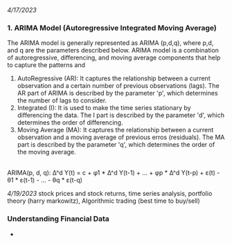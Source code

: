 *4/17/2023*
### 1. ARIMA Model (Autoregressive Integrated Moving Average) <br>
The ARIMA model is generally represented as ARIMA (p,d,q), where p,d, and q are the parameters described below. ARIMA model is a combination of autoregressive, differencing, and moving average components that help to capture the patterns and 
1. AutoRegressive (AR): It captures the relationship between a current observation and a certain number of previous observations (lags). The AR part of ARIMA is described by the parameter 'p', which determines the number of lags to consider.
2. Integrated (I): It is used to make the time series stationary by differencing the data. The I part is described by the parameter 'd', which determines the order of differencing.
3. Moving Average (MA): It captures the relationship between a current observation and a moving average of previous erros (residuals). The MA part is described by the parameter 'q', which determines the order of the moving average. <br> <br>

ARIMA(p, d, q): Δ^d Y(t) = c + φ1 * Δ^d Y(t-1) + ... + φp * Δ^d Y(t-p) + ε(t) - θ1 * ε(t-1) - ... - θq * ε(t-q)

*4/19/2023*
stock prices and stock returns, time series analysis, portfolio theory (harry markowitz), Algorithmic trading (best time to buy/sell) <br>
### Understanding Financial Data
- 
